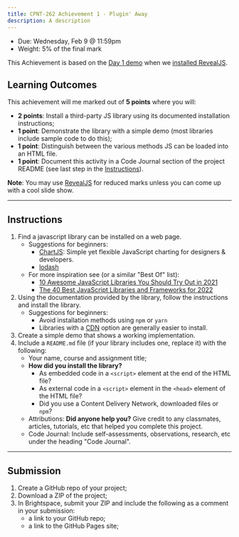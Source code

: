 ```yaml
---
title: CPNT-262 Achievement 1 - Plugin' Away
description: A description
---
```

- Due: Wednesday, Feb 9 @ 11:59pm
- Weight: 5% of the final mark

This Achievement is based on the [Day 1 demo](/cpnt-262/lessons/day-01#2-demo-install-revealjs) when we [installed RevealJS](https://gist.github.com/acidtone/5ade98e682f62f8fafd34d24dca03066).

## Learning Outcomes
This achievement will me marked out of **5 points** where you will:
- **2 points**: Install a third-party JS library using its documented installation instructions;
- **1 point**: Demonstrate the library with a simple demo (most libraries include sample code to do this);
- **1 point**: Distinguish between the various methods JS can be loaded into an HTML file.
- **1 point**: Document this activity in a Code Journal section of the project README (see last step in the [Instructions](#instructions)).

**Note**: You may use [RevealJS](https://revealjs.com/) for reduced marks unless you can come up with a cool slide show.

---

## Instructions
1. Find a javascript library can be installed on a web page.
    - Suggestions for beginners:
        - [ChartJS](https://www.chartjs.org/): Simple yet flexible JavaScript charting for designers & developers.
        - [lodash](https://lodash.com/)
    - For more inspiration see (or a similar "Best Of" list):
        - [10 Awesome JavaScript Libraries You Should Try Out in 2021](https://www.freecodecamp.org/news/10-javascript-libraries-you-should-try/)
        - [The 40 Best JavaScript Libraries and Frameworks for 2022](https://kinsta.com/blog/javascript-libraries/) 
2. Using the documentation provided by the library, follow the instructions and install the library.
    - Suggestions for beginners:
        - Avoid installation methods using `npm` or `yarn`
        - Libraries with a [CDN](https://www.cloudflare.com/en-ca/learning/cdn/what-is-a-cdn/) option are generally easier to install. 
3. Create a simple demo that shows a working implementation.
4. Include a `README.md` file (if your library includes one, replace it) with the following:
    - Your name, course and assignment title;
    - **How did you install the library?**
        - As embedded code in a `<script>` element at the end of the HTML file?
        - As external code in a `<script>` element in the `<head>` element of the HTML file?
        - Did you use a Content Delivery Network, downloaded files or `npm`?
    - Attributions: **Did anyone help you?** Give credit to any classmates, articles, tutorials, etc that helped you complete this project.
    - Code Journal: Include self-assessments, observations, research, etc under the heading "Code Journal". 

---

## Submission
1. Create a GitHub repo of your project;
2. Download a ZIP of the project;
3. In Brightspace, submit your ZIP and include the following as a comment in your submission:
    - a link to your GitHub repo;
    - a link to the GitHub Pages site;